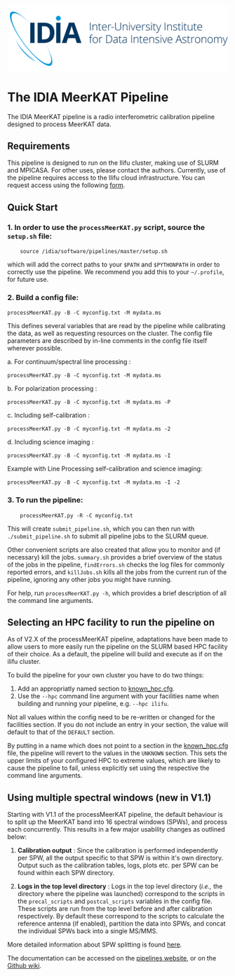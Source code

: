 <p align="center">
   <img src="https://raw.githubusercontent.com/idia-pipelines/idia-pipelines.github.io/master/assets/idia_logo.jpg" alt="IDIA pipelines"/>
</p>

# The IDIA MeerKAT Pipeline

The IDIA MeerKAT pipeline is a radio interferometric calibration pipeline designed to process MeerKAT data. 

## Requirements

This pipeline is designed to run on the Ilifu cluster, making use of SLURM and MPICASA. For other uses, please contact the authors. Currently, use of the pipeline requires access to the Ilifu cloud infrastructure. You can request access using the following [form](http://docs.ilifu.ac.za/#/getting_started/request_access).

## Quick Start

### 1. In order to use the `processMeerKAT.py` script, source the `setup.sh` file:

        source /idia/software/pipelines/master/setup.sh

which will add the correct paths to your `$PATH` and `$PYTHONPATH` in order to correctly use the pipeline. We recommend you add this to your `~/.profile`, for future use.

### 2. Build a config file:

    processMeerKAT.py -B -C myconfig.txt -M mydata.ms

This defines several variables that are read by the pipeline while calibrating the data, as well as requesting resources on the cluster. The config file parameters are described by in-line comments in the config file itself wherever possible.

a. For continuum/spectral line processing :

    processMeerKAT.py -B -C myconfig.txt -M mydata.ms

b. For polarization processing :

    processMeerKAT.py -B -C myconfig.txt -M mydata.ms -P

c. Including self-calibration :

    processMeerKAT.py -B -C myconfig.txt -M mydata.ms -2

d. Including science imaging :

    processMeerKAT.py -B -C myconfig.txt -M mydata.ms -I

Example with Line Processing self-calibration and science imaging:
   
    processMeerKAT.py -B -C myconfig.txt -M mydata.ms -I -2



### 3. To run the pipeline:

        processMeerKAT.py -R -C myconfig.txt

This will create `submit_pipeline.sh`, which you can then run with `./submit_pipeline.sh` to submit all pipeline jobs to the SLURM queue.

Other convenient scripts are also created that allow you to monitor and (if necessary) kill the jobs. `summary.sh` provides a brief overview of the status of the jobs in the pipeline, `findErrors.sh` checks the log files for commonly reported errors, and `killJobs.sh` kills all the jobs from the current run of the pipeline, ignoring any other jobs you might have running.

For help, run `processMeerKAT.py -h`, which provides a brief description of all the command line arguments.

## Selecting an HPC facility to run the pipeline on

As of V2.X of the processMeerKAT pipeline, adaptations have been made to allow users to more easily run the pipeline on the SLURM based HPC facility of their choice.
As a default, the pipeline will build and execute as if on the ilifu cluster.

To build the pipeline for your own cluster you have to do two things:
1. Add an appropriatly named section to [known_hpc.cfg](./known_hpc.cfg).
1. Use the `--hpc` command line argument with your facilities name when building and running your pipeline, e.g. `--hpc ilifu`.

Not all values within the config need to be re-written or changed for the facilities section. If you do not include an entry in your section, the value will default to that of the `DEFAULT` section.

By putting in a name which does not point to a section in the [known_hpc.cfg](./known_hpc.cfg) file, the pipeline will revert to the values in the `UNKNOWN` section. This sets the upper limits of your configured HPC to extreme values, which are likely to cause the pipeline to fail, unless explicitly set using the respective the command line arguments.

## Using multiple spectral windows (new in V1.1)

Starting with V1.1 of the processMeerKAT pipeline, the default behaviour is to split up the MeerKAT band into 16 spectral windows (SPWs), and process each concurrently. This results in a few major usability changes as outlined below:

1. **Calibration output** : Since the calibration is performed independently per SPW, all the output specific to that SPW is within it's own directory. Output such as the calibration tables, logs, plots etc. per SPW can be found within each SPW directory.

2. **Logs in the top level directory** : Logs in the top level directory (*i.e.,* the directory where the pipeline was launched) correspond to the scripts in the `precal_scripts` and `postcal_scripts` variables in the config file. These scripts are run from the top level before and after calibration respectively. By default these correspond to the scripts to calculate the reference antenna (if enabled), partition the data into SPWs, and concat the individual SPWs back into a single MS/MMS.

More detailed information about SPW splitting is found [here](/docs/processMeerKAT/using-the-pipeline#spw-splitting).

The documentation can be accessed on the [pipelines website](https://idia-pipelines.github.io/docs/processMeerKAT), or on the [Github wiki](https://github.com/idia-astro/pipelines/wiki).
